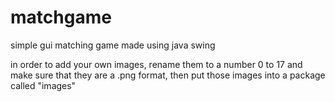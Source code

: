 # matchgame
simple gui matching game made using java swing

in order to add your own images, rename them to a number 0 to 17 and make sure that they are a .png format, then put those images into a package called "images"
